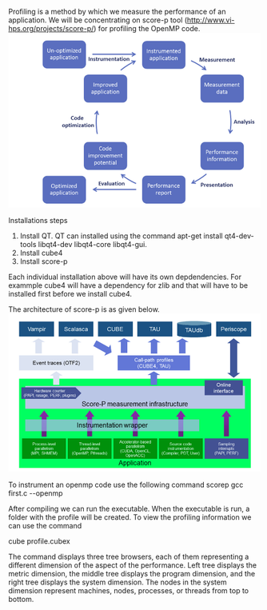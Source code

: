 Profiling is a method by which we measure the performance of an application. We will be concentrating on score-p tool (http://www.vi-hps.org/projects/score-p/) for profiling the OpenMP code. 
![Alt text](profiling.png?raw=true "Image taken from https://silc.zih.tu-dresden.de/scorep-current/")

Installations steps

1. Install QT. QT can installed using the command  apt-get install qt4-dev-tools libqt4-dev libqt4-core libqt4-gui.
2. Install cube4
3. Install score-p

Each individual installation above will have its own depdendencies. For exammple cube4 will have a dependency for zlib and that will have to be installed first before we install cube4.

The architecture of score-p is as given below.
![Alt text](architecture.png?raw=true "Image taken from https://silc.zih.tu-dresden.de/scorep-current/")

To instrument an openmp code use the following command
scorep gcc first.c --openmp

After compiling we can run the executable. When the executable is run, a folder with the profile will be created. To view the profiling information we can use the command 

cube profile.cubex

The command displays three tree browsers, each of them representing a different dimension of the aspect of the performance. Left tree displays the metric dimension, the middle tree displays the program dimension, and the right tree displays the system dimension. The nodes in the system dimension represent machines, nodes, processes, or threads from top to bottom.


